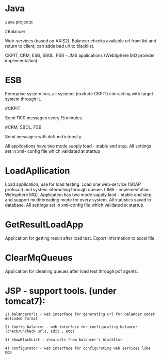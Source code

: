 # Java
Java projects:

#Balancer

Web-services (based on AXIS2). Balancer checks available url from list and return to client, can adds bad url to blacklist. 

CKPIT, CRM, ESB, SBOL, FSB  - JMS applications (WebSphere MQ provider implementation): 

# ESB

Enterprise system bus, all systems (exclude CKPIT) interacting with target system through it.

#CKPIT

Send 1100 messages every 15 minutes.

#CRM, SBOL, FSB

Send messages with defined intensity. 

All applications have two mode supply load - stable and step. All settings set in xml- config file which validated at startup



# LoadApllication

Load application, use for load testing. Load one web-service (SOAP protocol) and system interacting through queues (JMS - implementation Websphere MQ). Application has two mode supply laod - stable and step and support multithreading mode for every system. All statistics saved to database. All settings set in xml-config file which validated at startup.

# GetResultLoadApp

Application for getting result after load test. Export information to excel file.

# ClearMqQueues

Application for cleaning queues after load test through pcf agents.

# JSP - support tools. (under tomcat7):

	1) balancerUrls - web interface for generating url for balancer under definded format

	2) Config_balancer - web interface for configurating balancer (check/uncheck urls, edit , etc)

	3) showBlackList - show urls from balancer's blacklist

	4) configurator - web interface for configurating web services like COD



